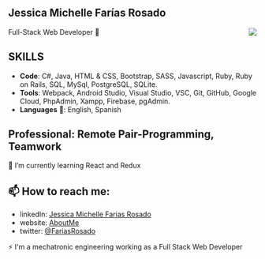 ## Jessica Michelle Farías Rosado
Full-Stack Web Developer 👋
<img align="right" src="https://github-readme-stats.vercel.app/api/?username=jessicafarias&show_icons=true&hide_border=true" />

## SKILLS
 - **Code**: C#, Java, HTML & CSS, Bootstrap, SASS, Javascript, Ruby, Ruby on Rails, SQL, MySql, PostgreSQL, SQLite.
 - **Tools**: Webpack, Android Studio, Visual Studio, VSC, Git, GitHub, Google Cloud, PhpAdmin, Xampp, Firebase, pgAdmin.
 - **Languages** 💬: English, Spanish

## Professional: Remote Pair-Programming, Teamwork
🌱 I’m currently learning React and Redux


## 📫 How to reach me:
 - linkedIn: [Jessica Michelle Farias Rosado](https://www.linkedin.com/in/jessica-michelle-farias-rosado/)
 - website: [AboutMe](http://jessicafarias.me/)
 - twitter: [@FariasRosado](https://twitter.com/FariasRosado)

⚡ I'm a mechatronic engineering working as a Full Stack Web Developer

